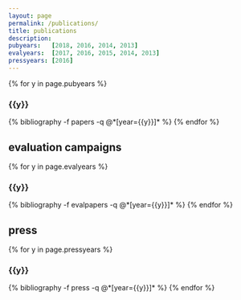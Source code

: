 ```yaml
---
layout: page
permalink: /publications/
title: publications
description: 
pubyears:   [2018, 2016, 2014, 2013]
evalyears:  [2017, 2016, 2015, 2014, 2013]
pressyears: [2016]
---
```



{% for y in page.pubyears %}
  <h3 class="year">{{y}}</h3>
  {% bibliography -f papers -q @*[year={{y}}]* %}
{% endfor %}

<h2 id="evalpapers">evaluation campaigns</h2>

{% for y in page.evalyears %}
  <h3 class="year">{{y}}</h3>
  {% bibliography -f evalpapers -q @*[year={{y}}]* %}
{% endfor %}

<h2 id="press">press</h2>

{% for y in page.pressyears %}
  <h3 class="year">{{y}}</h3>
  {% bibliography -f press -q @*[year={{y}}]* %}
{% endfor %}
